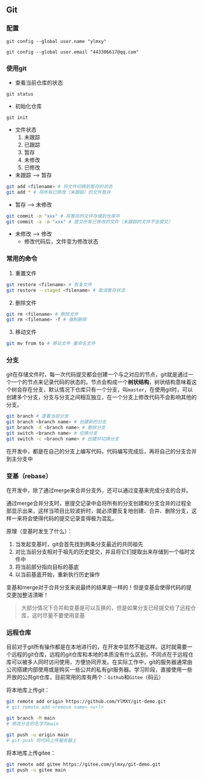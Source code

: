 ## Git

### 配置

```
git config --global user.name "ylmxy"

git config --global user.email "443306617@qq.com"
```

### 使用git

- 查看当前仓库的状态

```
git status
```

- 初始化仓库

```
git init
```

- 文件状态
  1. 未跟踪
  2. 已跟踪
  3. 暂存
  4. 未修改
  5. 已修改
- 未跟踪 --> 暂存

```bash
git add <filename> # 将文件切换到暂存的状态
git add * # 将所有已修改（未跟踪）的文件暂存
```

- 暂存 --> 未修改

```bash
git commit -m "xxx" # 将暂存的文件存储到仓库中
git commit -a -m "xxx" # 提交所有已修改的文件（未跟踪的文件不会提交）
```

- 未修改 --> 修改
  - 修改代码后，文件变为修改状态

### 常用的命令

1. 重置文件

```bash
git restore <filename> # 恢复文件
git restore --staged <filename> # 取消暂存状态
```

2. 删除文件

```bash
git rm <filename> # 删除文件
git rm <filename> -f # 强制删除
```

3. 移动文件

```bash
git mv from to # 移动文件 重命名文件
```

### 分支

git在存储文件时，每一次代码提交都会创建一个与之对应的节点，git就是通过一个一个的节点来记录代码的状态的。节点会构成一个**树状结构**，树状结构意味着这个树会存在分支，默认情况下仓库只有一个分支，叫`master`，在使用git时，可以创建多个分支，分支与分支之间相互独立，在一个分支上修改代码不会影响其他的分支。

```bash
git branch # 查看当前分支
git branch <branch name> # 创建新的分支
git branch -d <branch name> # 删除分支
git switch <branch name> # 切换分支
git switch -c <branch name> # 创建并切换分支
```

在开发中，都是在自己的分支上编写代码，代码编写完成后，再将自己的分支合并到主分支中

### 变基（rebase）

在开发中，除了通过merge来合并分支外，还可以通过变基来完成分支的合并。

通过merge合并分支时，崽提交记录中会将所有的分支创建和分支合并的过程全部显示出来，这样当项目比较波折时，就必须要反复地创建、合并、删除分支，这样一来将会使得代码的提交记录变得极为混乱。

原理（变基时发生了什么）：

1. 当发起变基时，git会首先找到两条分支最近的共同祖先
2. 对比当前分支相对于祖先的历史提交，并且将它们提取出来存储到一个临时文件中
3. 将当前部分指向目标的基底
4. 以当前基底开始，重新执行历史操作

变基和merge对于合并分支来说最终的结果是一样的！但是变基会使得代码的提交更加整洁清晰！

> 大部分情况下合并和变基是可以互换的，但是如果分支已经提交给了远程仓库，这时尽量不要使用变基

### 远程仓库

目前对于git所有操作都是在本地进行的，在开发中显然不能这样。这时就需要一个远程的git仓库，远程的git仓库和本地的本质没有什么区别，不同点在于远程仓库可以被多人同时访问使用，方便协同开发。在实际工作中，git的服务器通常由公司搭建内部使用或是购买一些公共的私有git服务器。学习阶段，直接使用一些开放的公共git仓库，目前常用的库有两个：`Github`和`Gitee`（码云）

将本地库上传git：

```bash
git remote add origin https://github.com/YlMXY/git-demo.git
# git remote add <remove name> <url>

git branch -M main
# 修改分支的名字为main

git push -u origin main
# git push 将代码上传服务器上
```

将本地库上传gitee：

```bash
git remote add gitee https://gitee.com/ylmxy/git-demo.git
git push -u gitee main
```

